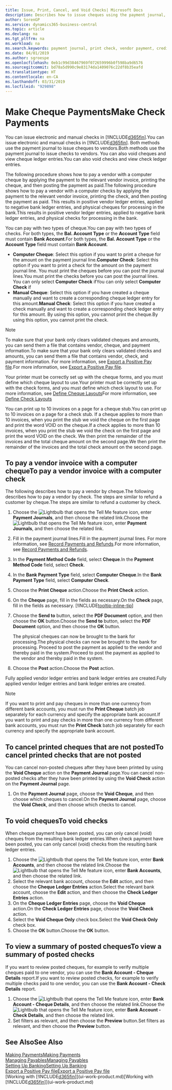 ```yaml
---
title: Issue, Print, Cancel, and Void Checks| Microsoft Docs
description: Describes how to issue cheques using the payment journal, print cheques, and void or view cheque ledger entries in Business Central.
author: SorenGP
ms.service: dynamics365-business-central
ms.topic: article
ms.devlang: na
ms.tgt_pltfrm: na
ms.workload: na
ms.search.keywords: payment journal, print check, vendor payment, creditor, debt, balance due, AP
ms.date: 04/01/2019
ms.author: sgroespe
ms.openlocfilehash: 0eb1c99d38467969f072659996b0f598ba9d6576
ms.sourcegitcommit: bd78a5d990c9e83174da1409076c22df8b35eafd
ms.translationtype: HT
ms.contentlocale: en-CA
ms.lasthandoff: 03/31/2019
ms.locfileid: "929898"
---
```

# <a name="make-check-payments"></a><span data-ttu-id="703a6-103">Make Cheque Payments</span><span class="sxs-lookup"><span data-stu-id="703a6-103">Make Check Payments</span></span>
<span data-ttu-id="703a6-104">You can issue electronic and manual checks in [!INCLUDE[d365fin](includes/d365fin_md.md)].</span><span class="sxs-lookup"><span data-stu-id="703a6-104">You can issue electronic and manual checks in [!INCLUDE[d365fin](includes/d365fin_md.md)].</span></span> <span data-ttu-id="703a6-105">Both methods use the payment journal to issue cheques to vendors.</span><span class="sxs-lookup"><span data-stu-id="703a6-105">Both methods use the payment journal to issue checks to vendors.</span></span> <span data-ttu-id="703a6-106">You can also void cheques and view cheque ledger entries.</span><span class="sxs-lookup"><span data-stu-id="703a6-106">You can also void checks and view check ledger entries.</span></span>

<span data-ttu-id="703a6-107">The following procedure shows how to pay a vendor with a computer cheque by applying the payment to the relevant vendor invoice, printing the cheque, and then posting the payment as paid.</span><span class="sxs-lookup"><span data-stu-id="703a6-107">The following procedure shows how to pay a vendor with a computer checks by applying the payment to the relevant vendor invoice, printing the check, and then posting the payment as paid.</span></span> <span data-ttu-id="703a6-108">This results in positive vendor ledger entries, applied to negative bank ledger entries, and physical cheques for processing in the bank.</span><span class="sxs-lookup"><span data-stu-id="703a6-108">This results in positive vendor ledger entries, applied to negative bank ledger entries, and physical checks for processing in the bank.</span></span>

<span data-ttu-id="703a6-109">You can pay with two types of cheque.</span><span class="sxs-lookup"><span data-stu-id="703a6-109">You can pay with two types of checks.</span></span> <span data-ttu-id="703a6-110">For both types, the **Bal. Account Type** or the **Account Type** field must contain **Bank Account**.</span><span class="sxs-lookup"><span data-stu-id="703a6-110">For both types, the **Bal. Account Type** or the **Account Type** field must contain **Bank Account**.</span></span>

- <span data-ttu-id="703a6-111">**Computer Cheque**: Select this option if you want to print a cheque for the amount on the payment journal line.</span><span class="sxs-lookup"><span data-stu-id="703a6-111">**Computer Check**: Select this option if you want to print a check for the amount on the payment journal line.</span></span> <span data-ttu-id="703a6-112">You must print the cheques before you can post the journal lines.</span><span class="sxs-lookup"><span data-stu-id="703a6-112">You must print the checks before you can post the journal lines.</span></span> <span data-ttu-id="703a6-113">You can only select **Computer Check** if</span><span class="sxs-lookup"><span data-stu-id="703a6-113">You can only select **Computer Check** if</span></span>
- <span data-ttu-id="703a6-114">**Manual Cheque**: Select this option if you have created a cheque manually and want to create a corresponding cheque ledger entry for this amount.</span><span class="sxs-lookup"><span data-stu-id="703a6-114">**Manual Check**: Select this option if you have created a check manually and want to create a corresponding check ledger entry for this amount.</span></span> <span data-ttu-id="703a6-115">By using this option, you cannot print the cheque.</span><span class="sxs-lookup"><span data-stu-id="703a6-115">By using this option, you cannot print the check.</span></span>

> [!NOTE]  
> <span data-ttu-id="703a6-116">To make sure that your bank only clears validated cheques and amounts, you can send them a file that contains vendor, cheque, and payment information.</span><span class="sxs-lookup"><span data-stu-id="703a6-116">To make sure that your bank only clears validated checks and amounts, you can send them a file that contains vendor, check, and payment information.</span></span> <span data-ttu-id="703a6-117">For more information, see [Export a Positive Pay file](finance-how-positive-pay.md).</span><span class="sxs-lookup"><span data-stu-id="703a6-117">For more information, see [Export a Positive Pay file](finance-how-positive-pay.md).</span></span>

<span data-ttu-id="703a6-118">Your printer must be correctly set up with the cheque forms, and you must define which cheque layout to use.</span><span class="sxs-lookup"><span data-stu-id="703a6-118">Your printer must be correctly set up with the check forms, and you must define which check layout to use.</span></span> <span data-ttu-id="703a6-119">For more information, see [Define Cheque Layouts](finance-how-define-check-layouts.md)</span><span class="sxs-lookup"><span data-stu-id="703a6-119">For more information, see [Define Check Layouts](finance-how-define-check-layouts.md)</span></span>

<span data-ttu-id="703a6-120">You can print up to 10 invoices on a page for a cheque stub.</span><span class="sxs-lookup"><span data-stu-id="703a6-120">You can print up to 10 invoices on a page for a check stub.</span></span> <span data-ttu-id="703a6-121">If a cheque applies to more than 10 invoices, when you print the stub we void the cheque on the first page and print the word VOID on the cheque.</span><span class="sxs-lookup"><span data-stu-id="703a6-121">If a check applies to more than 10 invoices, when you print the stub we void the check on the first page and print the word VOID on the check.</span></span> <span data-ttu-id="703a6-122">We then print the remainder of the invoices and the total cheque amount on the second page.</span><span class="sxs-lookup"><span data-stu-id="703a6-122">We then print the remainder of the invoices and the total check amount on the second page.</span></span> 

## <a name="to-pay-a-vendor-invoice-with-a-computer-check"></a><span data-ttu-id="703a6-123">To pay a vendor invoice with a computer cheque</span><span class="sxs-lookup"><span data-stu-id="703a6-123">To pay a vendor invoice with a computer check</span></span>
<span data-ttu-id="703a6-124">The following describes how to pay a vendor by cheque.</span><span class="sxs-lookup"><span data-stu-id="703a6-124">The following describes how to pay a vendor by check.</span></span> <span data-ttu-id="703a6-125">The steps are similar to refund a customer by cheque.</span><span class="sxs-lookup"><span data-stu-id="703a6-125">The steps are similar to refund a customer by check.</span></span>

1. <span data-ttu-id="703a6-126">Choose the ![Lightbulb that opens the Tell Me feature](media/ui-search/search_small.png "Tell me what you want to do") icon, enter **Payment Journals**, and then choose the related link.</span><span class="sxs-lookup"><span data-stu-id="703a6-126">Choose the ![Lightbulb that opens the Tell Me feature](media/ui-search/search_small.png "Tell me what you want to do") icon, enter **Payment Journals**, and then choose the related link.</span></span>
2. <span data-ttu-id="703a6-127">Fill in the payment journal lines.</span><span class="sxs-lookup"><span data-stu-id="703a6-127">Fill in the payment journal lines.</span></span> <span data-ttu-id="703a6-128">For more information, see [Record Payments and Refunds](payables-how-post-payments-refunds.md).</span><span class="sxs-lookup"><span data-stu-id="703a6-128">For more information, see [Record Payments and Refunds](payables-how-post-payments-refunds.md).</span></span>
3. <span data-ttu-id="703a6-129">In the **Payment Method Code** field, select **Cheque**.</span><span class="sxs-lookup"><span data-stu-id="703a6-129">In the **Payment Method Code** field, select **Check**.</span></span>
4. <span data-ttu-id="703a6-130">In the **Bank Payment Type** field, select **Computer Cheque**.</span><span class="sxs-lookup"><span data-stu-id="703a6-130">In the **Bank Payment Type** field, select **Computer Check**.</span></span>
5. <span data-ttu-id="703a6-131">Choose the **Print Cheque** action.</span><span class="sxs-lookup"><span data-stu-id="703a6-131">Choose the **Print Check** action.</span></span>
6. <span data-ttu-id="703a6-132">On the **Cheque** page, fill in the fields as necessary.</span><span class="sxs-lookup"><span data-stu-id="703a6-132">On the **Check** page, fill in the fields as necessary.</span></span> [!INCLUDE[tooltip-inline-tip](includes/tooltip-inline-tip_md.md)]
7. <span data-ttu-id="703a6-133">Choose the **Send to** button, select the **PDF Document** option, and then choose the **OK** button.</span><span class="sxs-lookup"><span data-stu-id="703a6-133">Choose the **Send to** button, select the **PDF Document** option, and then choose the **OK** button.</span></span>

    <span data-ttu-id="703a6-134">The physical cheques can now be brought to the bank for processing.</span><span class="sxs-lookup"><span data-stu-id="703a6-134">The physical checks can now be brought to the bank for processing.</span></span> <span data-ttu-id="703a6-135">Proceed to post the payment as applied to the vendor and thereby paid in the system.</span><span class="sxs-lookup"><span data-stu-id="703a6-135">Proceed to post the payment as applied to the vendor and thereby paid in the system.</span></span>
8. <span data-ttu-id="703a6-136">Choose the **Post** action.</span><span class="sxs-lookup"><span data-stu-id="703a6-136">Choose the **Post** action.</span></span>

<span data-ttu-id="703a6-137">Fully applied vendor ledger entries and bank ledger entries are created.</span><span class="sxs-lookup"><span data-stu-id="703a6-137">Fully applied vendor ledger entries and bank ledger entries are created.</span></span>

> [!NOTE]  
> <span data-ttu-id="703a6-138">If you want to print and pay cheques in more than one currency from different bank accounts, you must run the **Print Cheque** batch job separately for each currency and specify the appropriate bank account.</span><span class="sxs-lookup"><span data-stu-id="703a6-138">If you want to print and pay checks in more than one currency from different bank accounts, you must run the **Print Check** batch job separately for each currency and specify the appropriate bank account.</span></span>

## <a name="to-cancel-printed-checks-that-are-not-posted"></a><span data-ttu-id="703a6-139">To cancel printed cheques that are not posted</span><span class="sxs-lookup"><span data-stu-id="703a6-139">To cancel printed checks that are not posted</span></span>
<span data-ttu-id="703a6-140">You can cancel non-posted cheques after they have been printed by using the **Void Cheque** action on the **Payment Journal** page.</span><span class="sxs-lookup"><span data-stu-id="703a6-140">You can cancel non-posted checks after they have been printed by using the **Void Check** action on the **Payment Journal** page.</span></span>

1. <span data-ttu-id="703a6-141">On the **Payment Journal** page, choose the **Void Cheque**, and then choose which cheques to cancel.</span><span class="sxs-lookup"><span data-stu-id="703a6-141">On the **Payment Journal** page, choose the **Void Check**, and then choose which checks to cancel.</span></span>

## <a name="to-void-checks"></a><span data-ttu-id="703a6-142">To void cheques</span><span class="sxs-lookup"><span data-stu-id="703a6-142">To void checks</span></span>
<span data-ttu-id="703a6-143">When cheque payment have been posted, you can only cancel (void) cheques from the resulting bank ledger entries.</span><span class="sxs-lookup"><span data-stu-id="703a6-143">When check payment have been posted, you can only cancel (void) checks from the resulting bank ledger entries.</span></span>

1. <span data-ttu-id="703a6-144">Choose the ![Lightbulb that opens the Tell Me feature](media/ui-search/search_small.png "Tell me what you want to do") icon, enter **Bank Accounts**, and then choose the related link.</span><span class="sxs-lookup"><span data-stu-id="703a6-144">Choose the ![Lightbulb that opens the Tell Me feature](media/ui-search/search_small.png "Tell me what you want to do") icon, enter **Bank Accounts**, and then choose the related link.</span></span>
2. <span data-ttu-id="703a6-145">Select the relevant bank account, choose the **Edit** action, and then choose the **Cheque Ledger Entries** action.</span><span class="sxs-lookup"><span data-stu-id="703a6-145">Select the relevant bank account, choose the **Edit** action, and then choose the **Check Ledger Entries** action.</span></span>
3. <span data-ttu-id="703a6-146">On the **Cheque Ledger Entries** page, choose the **Void Cheque** action.</span><span class="sxs-lookup"><span data-stu-id="703a6-146">On the **Check Ledger Entries** page, choose the **Void Check** action.</span></span>
4. <span data-ttu-id="703a6-147">Select the **Void Cheque Only** check box.</span><span class="sxs-lookup"><span data-stu-id="703a6-147">Select the **Void Check Only** check box.</span></span>
5. <span data-ttu-id="703a6-148">Choose the **OK** button.</span><span class="sxs-lookup"><span data-stu-id="703a6-148">Choose the **OK** button.</span></span>

## <a name="to-view-a-summary-of-posted-checks"></a><span data-ttu-id="703a6-149">To view a summary of posted cheques</span><span class="sxs-lookup"><span data-stu-id="703a6-149">To view a summary of posted checks</span></span>
<span data-ttu-id="703a6-150">If you want to review posted cheques, for example to verify multiple cheques paid to one vendor, you can use the **Bank Account - Cheque Details** report.</span><span class="sxs-lookup"><span data-stu-id="703a6-150">If you want to review posted checks, for example to verify multiple checks paid to one vendor, you can use the **Bank Account - Check Details** report.</span></span>
1. <span data-ttu-id="703a6-151">Choose the ![Lightbulb that opens the Tell Me feature](media/ui-search/search_small.png "Tell me what you want to do") icon, enter **Bank Account - Cheque Details**, and then choose the related link.</span><span class="sxs-lookup"><span data-stu-id="703a6-151">Choose the ![Lightbulb that opens the Tell Me feature](media/ui-search/search_small.png "Tell me what you want to do") icon, enter **Bank Account - Check Details**, and then choose the related link.</span></span>
2. <span data-ttu-id="703a6-152">Set filters as relevant, and then choose the **Preview** button.</span><span class="sxs-lookup"><span data-stu-id="703a6-152">Set filters as relevant, and then choose the **Preview** button.</span></span>

## <a name="see-also"></a><span data-ttu-id="703a6-153">See Also</span><span class="sxs-lookup"><span data-stu-id="703a6-153">See Also</span></span>
[<span data-ttu-id="703a6-154">Making Payments</span><span class="sxs-lookup"><span data-stu-id="703a6-154">Making Payments</span></span>](payables-make-payments.md)  
[<span data-ttu-id="703a6-155">Managing Payables</span><span class="sxs-lookup"><span data-stu-id="703a6-155">Managing Payables</span></span>](payables-manage-payables.md)  
[<span data-ttu-id="703a6-156">Setting Up Banking</span><span class="sxs-lookup"><span data-stu-id="703a6-156">Setting Up Banking</span></span>](bank-setup-banking.md)  
[<span data-ttu-id="703a6-157">Export a Positive Pay file</span><span class="sxs-lookup"><span data-stu-id="703a6-157">Export a Positive Pay file</span></span>](finance-how-positive-pay.md)  
<span data-ttu-id="703a6-158">[Working with [!INCLUDE[d365fin](includes/d365fin_md.md)]](ui-work-product.md)</span><span class="sxs-lookup"><span data-stu-id="703a6-158">[Working with [!INCLUDE[d365fin](includes/d365fin_md.md)]](ui-work-product.md)</span></span>  
